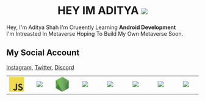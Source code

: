<div align="center">
<h1>HEY IM ADITYA <img src="https://media.giphy.com/media/hvRJCLFzcasrR4ia7z/giphy.gif" width="25px"></h1>
 </div>
  <div> Hey, I'm Aditya Shah I'm Crueently Learning <strong>Android Development</strong></div>
  <div> I'm Intreasted In Metaverse Hoping To Build My Own Metaverse Soon.</div>

## My Social Account
[Instagram](https://www.instagram.com/mr.adityashah/), [Twitter](https://twitter.com/MrAditya69), [Discord](https://discord.com/users/852789685931474944)
<table>
<tr>
    <td align='center' width="190">
        <img src="https://raw.githubusercontent.com/github/explore/80688e429a7d4ef2fca1e82350fe8e3517d3494d/topics/javascript/javascript.png" width="60">
    </td>
    <td align='center' width="190">
        <img src="https://raw.githubusercontent.com/PHANTOM0P/PHANTOM0P/4d010b945018a617c529b74888e3c9381cac6e2f/assets/ts.svg">
    </td>
    <td align='center' width="190">
        <img src="https://raw.githubusercontent.com/github/explore/80688e429a7d4ef2fca1e82350fe8e3517d3494d/topics/nodejs/nodejs.png" width="60">
    </td>
     <td align='center' width="190">
        <img src="assets/code.png" width="60">
    </td>
    <td align='center' width="190">
        <img src="https://raw.githubusercontent.com/PHANTOM0P/PHANTOM0P/5c086a0a539e14830e75803bfca843df645e8313/assets/css.svg">
    </td>
   <td align='center' width="190">
        <img src="https://raw.githubusercontent.com/PHANTOM0P/PHANTOM0P/5c086a0a539e14830e75803bfca843df645e8313/assets/html.svg">
    </td>
 <td align='center' width="190">
        <img src="https://github.com/PHANTOM0P/PHANTOM0P/blob/main/assets/favicon.png?raw=true">
    </td>
 <td align='center' width="190">
        <img src="https://github.com/PHANTOM0P/PHANTOM0P/blob/main/assets/logo-180x180.png?raw=true">
    </td>
</tr>
<!--<tr>
  
    <td align='center'>
        <img src="https://www.vectorlogo.zone/logos/nodejs/nodejs-ar21.svg">
    </td>
    <td align='center'>
        <img src="https://www.vectorlogo.zone/logos/expressjs/expressjs-ar21.svg">
    </td>
    <td align='center'>
        <img src="https://www.vectorlogo.zone/logos/mongodb/mongodb-ar21.svg">
    </td>
    <td align='center'>
        <img src="https://www.vectorlogo.zone/logos/firebase/firebase-ar21.svg">
    </td>
</tr>
<tr>
    <td align='center'>
        <img src="https://www.vectorlogo.zone/logos/w3_html5/w3_html5-ar21.svg">
    </td>
    <td align='center'>
        <img src="https://raw.githubusercontent.com/devicons/devicon/0d6c64dbbf311879f7d563bfc3ccf559f9ed111c/icons/css3/css3-original-wordmark.svg" width="60">
    </td>
    <td align='center'>
        <img src="https://www.vectorlogo.zone/logos/heroku/heroku-ar21.svg">
    </td>
    <td align='center'>
        <img src="https://github.com/bestofjs/bestofjs-webui/blob/master/public/logos/vscode.svg" width="60">
    </td>
    <td align='center'>
        <img src="https://www.vectorlogo.zone/logos/getpostman/getpostman-icon.svg">
    </td>
</tr>
 <tr>
    <td align='center'>
        <img src="https://www.vectorlogo.zone/logos/jestjsio/jestjsio-ar21.svg">
    </td>
    <td align='center'>
        <img src="https://www.vectorlogo.zone/logos/google_cloud/google_cloud-ar21.svg">
    </td>
    <td align='center'>
        <img src="https://www.vectorlogo.zone/logos/graphql/graphql-ar21.svg">
    </td>
    <td align='center'>
        <img src="https://www.vectorlogo.zone/logos/nestjs/nestjs-ar21.svg">
    </td>
    <td align='center'>
        <img src="https://www.vectorlogo.zone/logos/gitlab/gitlab-ar21.svg">
    </td>
</tr>-->
</table>
<!-- 
<div align="center">
 <h2 align="center">Github Stats</h2>
 <img src="https://github-readme-stats.vercel.app/api?username=PHANTOM0P&show_icons=true&theme=radical" height="185">
</div>
 -->

